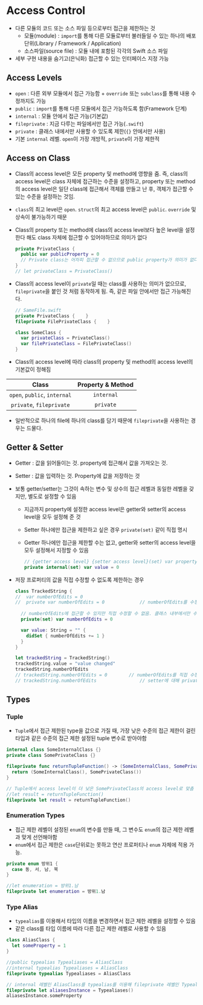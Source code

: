 # Access Control

- 다른 모듈의 코드 또는 소스 파일 등으로부터 접근을 제한하는 것
  - 모듈(module) : `import`를 통해 다른 모듈로부터 불러들일 수 있는 하나의 배포 단위(Library / Framework / Application)
  - 소스파일(source file) : 모듈 내에 포함된 각각의 Swift 소스 파일
- 세부 구현 내용을 숨기고(은닉화) 접근할 수 있는 인터페이스 지정 가능

## Access Levels

- `open` : 다른 외부 모듈에서 접근 가능함 + `override` 또는 `subclass`를 통해 내용 수정까지도 가능
- `public` : `import`를 통해 다른 모듈에서 접근 가능하도록 함(Framework  단계)
- `internal` : 모듈 안에서 접근 가능(기본값)
- `fileprivate` : 지금 다루는 파일에서만 접근 가능(`.swift`)
- `private` : 클래스 내에서만 사용할 수 있도록 제한(`{}` 안에서만 사용)
- 기본 `internal` 레벨. `open`이 가장 개방적, `private`이 가장 제한적

## Access on Class

- Class의 access level은 모든 property 및 method에 영향을 줌. 즉, class의 access level은 class 자체에 접근하는 수준을 설정하고, property 또는 method의 access level은 일단 class에 접근해서 객체를 만들고 난 후, 객체가 접근할 수 있는 수준을 설정하는 것임.

- `class`의 최고 level은 `open`. `struct`의 최고 access level은 `public`. `override` 및 상속이 불가능하기 때문

- Class의 property 또는 method에 class의 access level보다 높은 level을 설정한다 해도 class 자체에 접근할 수 있어야하므로 의미가 없다

  ```swift
  private PrivateClass {
    public var publicProperty = 0	
    // Private class는 어차피 접근할 수 없으므로 public property가 의미가 없다
  }
  // let privateClass = PrivateClass()
  ```

- Class의 access level이 `private`일 때는 class를 사용하는 의미가 없으므로, `fileprivate`을 붙인 것 처럼 동작하게 됨. 즉, 같은 파일 안에서만 접근 가능해진다.

  ```swift
  // SameFile.swift
  private PrivateClass {	}
  fileprivate FilePrivateClass {	}
  
  class SomeClass {
  	var privateClass = PrivateClass()
    var filePrivateClass = FilePrivateClass()
  }
  ```

- Class의 access level에 따라 class의 property 및 method의 access level의 기본값이 정해짐

|            Class             | Property & Method |
| :--------------------------: | :---------------: |
| `open`, `public`, `internal` |    `internal`     |
|   `private`, `fileprivate`   |     `private`     |

- 일반적으로 하나의 file에 하나의 class를 담기 때문에 `fileprivate`을 사용하는 경우는 드물다.

## Getter & Setter

- Getter : 값을 읽어들이는 것. property에 접근해서 값을 가져오는 것.

- Setter : 값을 입력하는 것. Property에 값을 저장하는 것

- 보통 getter/setter는 그것이 속하는 변수 및 상수의 접근 레벨과 동일한 레벨을 갖지만, 별도로 설정할 수 있음

  - 지금까지 property에 설정한 access level은 getter와 setter의 access level을 모두 설정해 준 것

  - Setter 하나에만 접근을 제한하고 싶은 경우 `private(set)` 같이 직접 명시

  - Getter 하나에만 접근을 제한할 수는 없고, getter와 setter의 access level을 모두 설정해서 지정할 수 있음

    ```swift
    // {getter access level} {setter access level}(set) var property: Type = value
    private internal(set) var value = 0
    ```

- 저장 프로퍼티의 값을 직접 수정할 수 없도록 제한하는 경우

  ```swift
  class TrackedString {
  //  var numberOfEdits = 0
  //  private var numberOfEdits = 0				// numberOfEdits를 수정할 수 없지만 접근조차 할 수 없음
  	
    // numberOfEdits에 접근할 수 있지만 직접 수정할 수 없음. 클래스 내부에서만 수정 가능
    private(set) var numberOfEdits = 0		
  
    var value: String = "" {
      didSet { numberOfEdits += 1 }
    }
  }
  
  let trackedString = TrackedString()
  trackedString.value = "value changed"
  trackedString.numberOfEdits
  // trackedString.numberOfEdits = 0		// numberOfEdits를 직접 수정할 수 없도록 제한하기 위해
  // trackedString.numberOfEdits				// setter에 대해 private level로 접근을 제한
  ```

## Types

### Tuple

- `Tuple`에서 접근 제한된 type을 값으로 가질 때, 가장 낮은 수준의 접근 제한이 걸린 타입과 같은 수준의 접근 제한 설정된 tuple 변수로 받아야함

```swift
internal class SomeInternalClass {}
private class SomePrivateClass {}

fileprivate func returnTupleFunction() -> (SomeInternalClass, SomePrivateClass) {
  return (SomeInternalClass(), SomePrivateClass())
}

// Tuple에서 access level이 더 낮은 SomePrivateClass의 access level로 맞춤
//let result = returnTupleFunction()
fileprivate let result = returnTupleFunction()
```

### Enumeration Types

- 접근 제한 레벨이 설정된 `enum`의 변수를 만들 때, 그 변수도 `enum`의 접근 제한 레벨과 맞게 선언해야함
- `enum`에서 접근 제한은 `case`단위로는 못하고 연산 프로퍼티나  `enum` 자체에 적용 가능.

```swift
private enum 방위1 {
  case 동, 서, 남, 북
}

//let enumeration = 방위1.남
fileprivate let enumeration = 방위1.남
```

### Type Alias

- `typealias`를 이용해서 타입의 이름을 변경하면서 접근 제한 레벨을 설정할 수 있음
- 같은 class를 타입 이름에 따라 다른 접근 제한 레벨로 사용할 수 있음

```swift
class AliasClass {
  let someProperty = 1
}

//public typealias Typealiases = AliasClass
//internal typealias Typealiases = AliasClass
fileprivate typealias Typealiases = AliasClass

// internal 레벨인 AliasClass를 typealias를 이용해 fileprivate 레벨인 Typealias 타입으로 사용
fileprivate let aliasesInstance = Typealiases()		
aliasesInstance.someProperty
```



